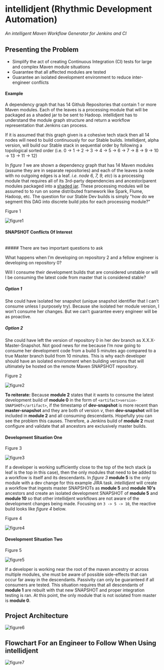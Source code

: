 # intellidjent (Rhythmic Development Automation)
###### An intelligent Maven Workflow Generator for Jenkins and CI


## Presenting the Problem

* Simplify the act of creating Continuous Integration (CI) tests for large and complex Maven module situations
* Guarantee that all affected modules are tested
* Guarantee an isolated development environment to reduce inter-engineer
conflicts

#### Example
A dependency graph that has 14 Github Repositories that contain 1 or more Maven modules. Each of the leaves is a processing module that will be packaged as a shaded jar to be sent to Hadoop. intellidjent has to understand the module graph structure and return a workflow representation that Jenkins can process.

If it is assumed that this graph given is a cohesive tech stack then all 14 nodes will need to build continuously for our Stable builds.
Intellidjent, alpha version, will build our Stable stack in sequential order by following a topological sorted order (i.e. 0 -> 1 -> 2 -> 3 -> 4 -> 5 -> 6 -> 7 -> 8 -> 9 -> 10 -> 13 -> 11 -> 12)

In *figure 1* we are shown a dependency graph that has 14 Maven modules (assume they are in separate repositories) and each of the leaves (a node with no outgoing edges is a leaf. *i.e. node 6, 7, 9, etc*) is a processing module that requires all of its 3rd-party dependencies and ancestor/parent modules packaged into a [shaded jar](https://maven.apache.org/plugins/maven-shade-plugin/). These processing modules will be assumed to to run on some distributed framework like Spark, Flume, Hadoop, etc. The question for our Stable Dev builds is simply "how do we segment this DAG into discrete build jobs for each processing module?"

Figure 1

![figure1]


#### SNAPSHOT Conflicts Of Interest
<br>
##### There are two important questions to ask

What happens when I’m developing on repository 2 and a fellow engineer is developing on repository 0?

Will I consume their development builds that are considered unstable or will I be consuming the latest code from master that is considered stable?

##### Option 1
She could have isolated her snapshot (unique snapshot identifier that I can’t consume unless I purposely try). Because she isolated her module version, I won’t consume her changes. But we can’t guarantee every engineer will be as proactive.

##### Option 2
She could have left the version of repository 0 in her dev branch as X.X.X-Master-Snapshot. Not good news for me because I’m now going to consume her development code from a build 5 minutes ago compared to a true Master branch build from 10 minutes. This is why each developer should have an isolated environment when building versions that will ultimately be hosted on the remote Maven SNAPSHOT repository.

Figure 2

![figure2]

**To reiterate:** Because **module 2** states that it wants to consume the latest development build of **module 0** in the form of `<artifact>version-SNAPSHOT</artifact>`, if the timestamp of **dev-snapshot** is more recent than **master-snapshot** and they are both of version *v*, then **dev-snapshot** will be included in **module 2** and all consuming descendants. Hopefully you can see the problem this causes. Therefore, a Jenkins build of **module 2** must configure and validate that all ancestors are exclusively master builds.

#### Development Situation One
Figure 3

![figure3]

If a developer is working sufficiently close to the top of the tech stack (a leaf is the top in this case), then the only modules that need to be added to a workflow is itself and its descendants. In *figure 3* **module 5** is the only module with a dev change for this example JIRA task. *intellidjent* will create a workflow that ingests master SNAPSHOTs as **module 5** and **module 10's** ancestors and create an isolated development SNAPSHOT of **module 5** and **module 10** so that other intellidjent workflows are not aware of the development changes being made. Focusing on `3 -> 5 -> 10`, the reactive build looks like *figure 4* below.

Figure 4

![figure4]




#### Development Situation Two
Figure 5

![figure5]

If a developer is working near the root of the maven ancestry or across multiple modules, she must be aware of possible side-effects that can occur far away in the descendants. Passivity can only be guaranteed if all consumers are tested. This situation requires that all descendants of **module 1** are rebuilt with that new SNAPSHOT and proper integration testing is ran. At this point, the only module that is not isolated from master is **module 0**.


## Project Architecture

![figure6]


## Flowchart For an Engineer to Follow When Using intellidjent

![figure7]

[figure1]: https://raw.githubusercontent.com/SpaceRangerWes/intellidjent/master/docs/test.png
[figure2]: https://raw.githubusercontent.com/SpaceRangerWes/intellidjent/master/docs/test_one_node_with_two_sources.png
[figure3]: https://raw.githubusercontent.com/SpaceRangerWes/intellidjent/master/docs/test_with_dev_2_colors.png
[figure4]: https://raw.githubusercontent.com/SpaceRangerWes/intellidjent/master/docs/Jenkins-Reaction.png
[figure5]: https://raw.githubusercontent.com/SpaceRangerWes/intellidjent/master/docs/situation_two.png
[figure6]: https://raw.githubusercontent.com/SpaceRangerWes/intellidjent/master/docs/intellidjent_alpha.png
[figure7]: https://raw.githubusercontent.com/SpaceRangerWes/intellidjent/master/docs/intellidjent_use_case_flowchart.png
